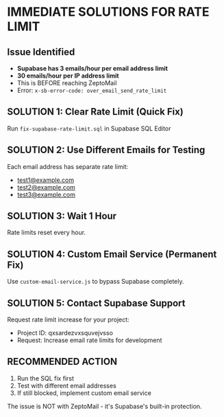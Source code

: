 # IMMEDIATE SOLUTIONS FOR RATE LIMIT

## Issue Identified
- **Supabase has 3 emails/hour per email address limit**
- **30 emails/hour per IP address limit**
- This is BEFORE reaching ZeptoMail
- Error: `x-sb-error-code: over_email_send_rate_limit`

## SOLUTION 1: Clear Rate Limit (Quick Fix)
Run `fix-supabase-rate-limit.sql` in Supabase SQL Editor

## SOLUTION 2: Use Different Emails for Testing
Each email address has separate rate limit:
- test1@example.com
- test2@example.com  
- test3@example.com

## SOLUTION 3: Wait 1 Hour
Rate limits reset every hour.

## SOLUTION 4: Custom Email Service (Permanent Fix)
Use `custom-email-service.js` to bypass Supabase completely.

## SOLUTION 5: Contact Supabase Support
Request rate limit increase for your project:
- Project ID: qxsardezvxsquvejvsso
- Request: Increase email rate limits for development

## RECOMMENDED ACTION
1. Run the SQL fix first
2. Test with different email addresses
3. If still blocked, implement custom email service

The issue is NOT with ZeptoMail - it's Supabase's built-in protection.